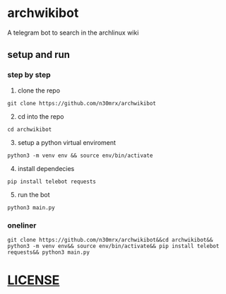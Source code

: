 # archwikibot
A telegram bot to search in the archlinux wiki

## setup and run

### step by step

1. clone the repo
```shell
git clone https://github.com/n30mrx/archwikibot
```

2. cd into the repo
```shell
cd archwikibot
```

3. setup a python virtual enviroment
```shell
python3 -m venv env && source env/bin/activate
```

4. install dependecies
```shell
pip install telebot requests
```

5. run the bot
```shell
python3 main.py
```

### oneliner
```shell
git clone https://github.com/n30mrx/archwikibot&&cd archwikibot&& python3 -m venv env&& source env/bin/activate&& pip install telebot requests&& python3 main.py
```

# [LICENSE](https://github.com/n30mrx/archwikibot/LICENSE)
